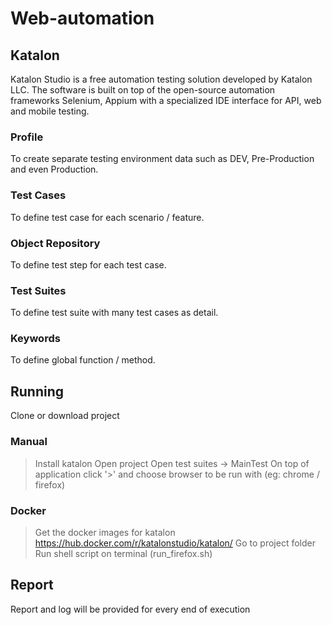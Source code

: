 # Web-automation
## Katalon

Katalon Studio is a free automation testing solution developed by Katalon LLC. 
The software is built on top of the open-source automation frameworks Selenium, 
Appium with a specialized IDE interface for API, web and mobile testing.

### Profile
To create separate testing environment data such as DEV, Pre-Production and even Production.

### Test Cases
To define test case for each scenario / feature.

### Object Repository
To define test step for each test case.

### Test Suites
To define test suite with many test cases as detail.

### Keywords
To define global function / method.


## Running
Clone or download project

### Manual
> Install katalon
> Open project
> Open test suites -> MainTest
> On top of application click '>' and choose browser to be run with (eg: chrome / firefox)

### Docker
> Get the docker images for katalon https://hub.docker.com/r/katalonstudio/katalon/
> Go to project folder
> Run shell script on terminal (run_firefox.sh)


## Report
Report and log will be provided for every end of execution
